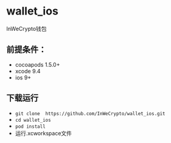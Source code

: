 # wallet_ios
InWeCrypto钱包

## 前提条件：
* cocoapods 1.5.0+
* xcode 9.4
* ios 9+

## 下载运行
* `git clone  https://github.com/InWeCrypto/wallet_ios.git`
* `cd wallet_ios`
* `pod install`
* 运行.xcworkspace文件
